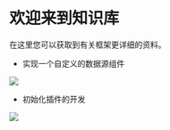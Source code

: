 # 欢迎来到知识库
  在这里您可以获取到有关框架更详细的资料。
- 实现一个自定义的数据源组件
<a href="https://github.com/BeardedManZhao/EasterBunny/blob/main/KnowledgeDocument/Implementation%20of%20user-defined%20data%20reading%20component-Chinese.md">
 <img src = "https://user-images.githubusercontent.com/113756063/193167828-65cf7a27-01cb-4d8e-84c0-f1bcb4a070e3.png"></img>
</a>

- 初始化插件的开发
<a href="https://github.com/BeardedManZhao/EasterBunny/blob/main/KnowledgeDocument/EasterBunny%20initialization%20plug-in%20development-Chinese.md">
 <img src = "https://user-images.githubusercontent.com/113756063/193185839-451a533d-0fa3-4fb8-97f6-608cc1d08b29.png"/>
</a>
